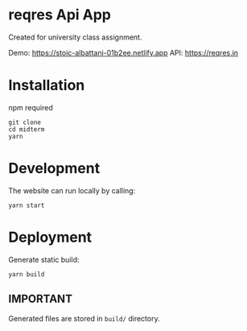 # reqres Api App

Created for university class assignment.

Demo: https://stoic-albattani-01b2ee.netlify.app
API: https://reqres.in

# Installation

npm required

```
git clone
cd midterm
yarn
```

# Development

The website can run locally by calling:

```
yarn start
```

# Deployment

Generate static build:

```
yarn build
```

## IMPORTANT

Generated files are stored in `build/` directory.

